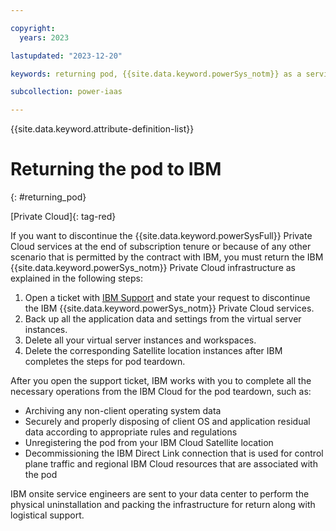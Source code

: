 ```yaml
---

copyright:
  years: 2023

lastupdated: "2023-12-20"

keywords: returning pod, {{site.data.keyword.powerSys_notm}} as a service, private cloud, decomission, terminology, how-to

subcollection: power-iaas

---
```


{{site.data.keyword.attribute-definition-list}}

# Returning the pod to IBM
{: #returning_pod}

[Private Cloud]{: tag-red}

If you want to discontinue the {{site.data.keyword.powerSysFull}} Private Cloud services at the end of subscription tenure or because of any other scenario that is permitted by the contract with IBM, you must return the IBM {{site.data.keyword.powerSys_notm}} Private Cloud infrastructure as explained in the following steps:

1. Open a ticket with [IBM Support](/docs/power-iaas?topic=power-iaas-getting-help-and-support) and state your request to discontinue the IBM {{site.data.keyword.powerSys_notm}} Private Cloud services.
2. Back up all the application data and settings from the virtual server instances.
3. Delete all your virtual server instances and workspaces.
4. Delete the corresponding Satellite location instances after IBM completes the steps for pod teardown.

After you open the support ticket, IBM works with you to complete all the necessary operations from the IBM Cloud for the pod teardown, such as:
- Archiving any non-client operating system data
- Securely and properly disposing of client OS and application residual data according to appropriate rules and regulations
- Unregistering the pod from your IBM Cloud Satellite location
- Decommissioning the IBM Direct Link connection that is used for control plane traffic and regional IBM Cloud resources that are associated with the pod

IBM onsite service engineers are sent to your data center to perform the physical uninstallation and packing the infrastructure for return along with logistical support.
